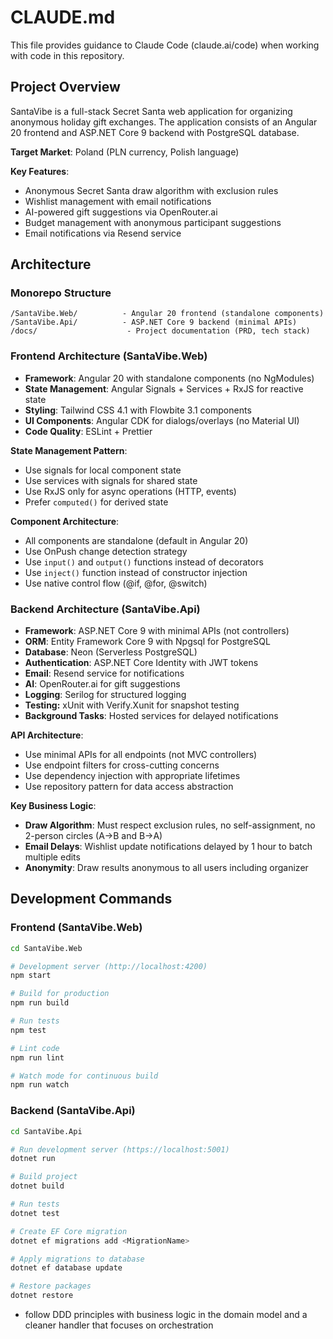 # CLAUDE.md

This file provides guidance to Claude Code (claude.ai/code) when working with code in this repository.

## Project Overview

SantaVibe is a full-stack Secret Santa web application for organizing anonymous holiday gift exchanges. The application consists of an Angular 20 frontend and ASP.NET Core 9 backend with PostgreSQL database.

**Target Market**: Poland (PLN currency, Polish language)

**Key Features**:
- Anonymous Secret Santa draw algorithm with exclusion rules
- Wishlist management with email notifications
- AI-powered gift suggestions via OpenRouter.ai
- Budget management with anonymous participant suggestions
- Email notifications via Resend service

## Architecture

### Monorepo Structure

```
/SantaVibe.Web/          - Angular 20 frontend (standalone components)
/SantaVibe.Api/          - ASP.NET Core 9 backend (minimal APIs)
/docs/                    - Project documentation (PRD, tech stack)
```

### Frontend Architecture (SantaVibe.Web)

- **Framework**: Angular 20 with standalone components (no NgModules)
- **State Management**: Angular Signals + Services + RxJS for reactive state
- **Styling**: Tailwind CSS 4.1 with Flowbite 3.1 components
- **UI Components**: Angular CDK for dialogs/overlays (no Material UI)
- **Code Quality**: ESLint + Prettier

**State Management Pattern**:
- Use signals for local component state
- Use services with signals for shared state
- Use RxJS only for async operations (HTTP, events)
- Prefer `computed()` for derived state

**Component Architecture**:
- All components are standalone (default in Angular 20)
- Use OnPush change detection strategy
- Use `input()` and `output()` functions instead of decorators
- Use `inject()` function instead of constructor injection
- Use native control flow (@if, @for, @switch)

### Backend Architecture (SantaVibe.Api)

- **Framework**: ASP.NET Core 9 with minimal APIs (not controllers)
- **ORM**: Entity Framework Core 9 with Npgsql for PostgreSQL
- **Database**: Neon (Serverless PostgreSQL)
- **Authentication**: ASP.NET Core Identity with JWT tokens
- **Email**: Resend service for notifications
- **AI**: OpenRouter.ai for gift suggestions
- **Logging**: Serilog for structured logging
- **Testing:** xUnit with Verify.Xunit for snapshot testing
- **Background Tasks**: Hosted services for delayed notifications

**API Architecture**:
- Use minimal APIs for all endpoints (not MVC controllers)
- Use endpoint filters for cross-cutting concerns
- Use dependency injection with appropriate lifetimes
- Use repository pattern for data access abstraction

**Key Business Logic**:
- **Draw Algorithm**: Must respect exclusion rules, no self-assignment, no 2-person circles (A→B and B→A)
- **Email Delays**: Wishlist update notifications delayed by 1 hour to batch multiple edits
- **Anonymity**: Draw results anonymous to all users including organizer

## Development Commands

### Frontend (SantaVibe.Web)

```bash
cd SantaVibe.Web

# Development server (http://localhost:4200)
npm start

# Build for production
npm run build

# Run tests
npm test

# Lint code
npm run lint

# Watch mode for continuous build
npm run watch
```

### Backend (SantaVibe.Api)

```bash
cd SantaVibe.Api

# Run development server (https://localhost:5001)
dotnet run

# Build project
dotnet build

# Run tests
dotnet test

# Create EF Core migration
dotnet ef migrations add <MigrationName>

# Apply migrations to database
dotnet ef database update

# Restore packages
dotnet restore
```



- follow DDD principles with business logic in the domain model and a cleaner handler that focuses on orchestration